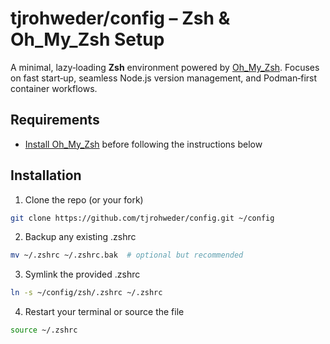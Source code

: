 # tjrohweder/config – Zsh & Oh_My_Zsh Setup

A minimal, lazy‑loading **Zsh** environment powered by [Oh_My_Zsh](https://ohmyz.sh/).
Focuses on fast start‑up, seamless Node.js version management, and Podman‑first container workflows.


## Requirements

- [Install Oh_My_Zsh](https://ohmyz.sh/#install) before following the instructions below


## Installation

1. Clone the repo (or your fork)
```bash
git clone https://github.com/tjrohweder/config.git ~/config
```
2. Backup any existing .zshrc
```bash
mv ~/.zshrc ~/.zshrc.bak  # optional but recommended
```
3. Symlink the provided .zshrc
```bash
ln -s ~/config/zsh/.zshrc ~/.zshrc
```
4. Restart your terminal or source the file
```bash
source ~/.zshrc
```

